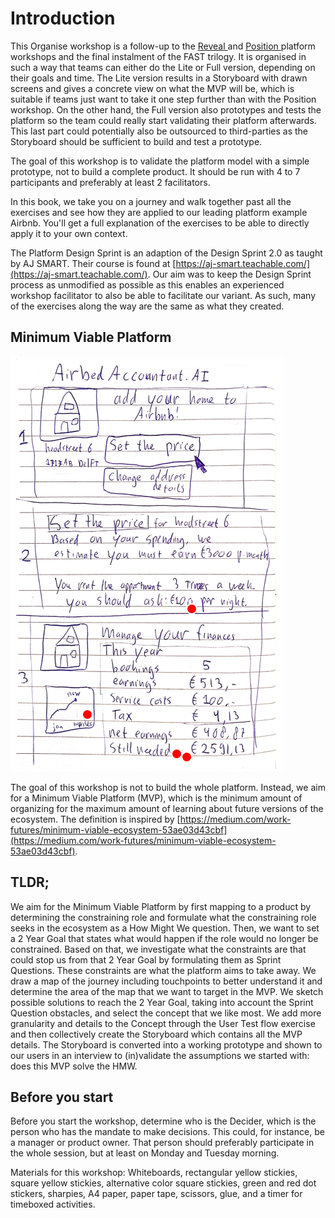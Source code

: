 # Introduction

This Organise workshop is a follow-up to the [Reveal ](https://reveal.futuring-architectures.com/)and [Position ](https://position.futuring-architectures.com/)platform workshops and the final instalment of the FAST trilogy. It is organised in such a way that teams can either do the Lite or Full version, depending on their goals and time. The Lite version results in a Storyboard with drawn screens and gives a concrete view on what the MVP will be, which is suitable if teams just want to take it one step further than with the Position workshop. On the other hand, the Full version also prototypes and tests the platform so the team could really start validating their platform afterwards. This last part could potentially also be outsourced to third-parties as the Storyboard should be sufficient to build and test a prototype. 

The goal of this workshop is to validate the platform model with a simple prototype, not to build a complete product. It should be run with 4 to 7 participants and preferably at least 2 facilitators.

In this book, we take you on a journey and walk together past all the exercises and see how they are applied to our leading platform example Airbnb. You'll get a full explanation of the exercises to be able to directly apply it to your own context.

The Platform Design Sprint is an adaption of the Design Sprint 2.0 as taught by AJ SMART. Their course is found at [https://aj-smart.teachable.com/](https://aj-smart.teachable.com/). Our aim was to keep the Design Sprint process as unmodified as possible as this enables an experienced workshop facilitator to also be able to facilitate our variant. As such, many of the exercises along the way are the same as what they created.

## Minimum Viable Platform

![](../.gitbook/assets/image%20%2835%29.png)

The goal of this workshop is not to build the whole platform. Instead, we aim for a Minimum Viable Platform \(MVP\), which is the minimum amount of organizing for the maximum amount of learning about future versions of the ecosystem. The definition is inspired by [https://medium.com/work-futures/minimum-viable-ecosystem-53ae03d43cbf](https://medium.com/work-futures/minimum-viable-ecosystem-53ae03d43cbf).

## TLDR;

We aim for the Minimum Viable Platform by first mapping to a product by determining the constraining role and formulate what the constraining role seeks in the ecosystem as a How Might We question. Then, we want to set a 2 Year Goal that states what would happen if the role would no longer be constrained. Based on that, we investigate what the constraints are that could stop us from that 2 Year Goal by formulating them as Sprint Questions. These constraints are what the platform aims to take away. We draw a map of the journey including touchpoints to better understand it and determine the area of the map that we want to target in the MVP. We sketch possible solutions to reach the 2 Year Goal, taking into account the Sprint Question obstacles, and select the concept that we like most. We add more granularity and details to the Concept through the User Test flow exercise and then collectively create the Storyboard which contains all the MVP details. The Storyboard is converted into a working prototype and shown to our users in an interview to \(in\)validate the assumptions we started with: does this MVP solve the HMW.

## Before you start

Before you start the workshop, determine who is the Decider,  which is the person who has the mandate to make decisions. This could, for instance, be a manager or product owner. That person should preferably participate in the whole session, but at least on Monday and Tuesday morning. 

Materials for this workshop: Whiteboards, rectangular yellow stickies, square yellow stickies, alternative color square stickies, green and red dot stickers, sharpies, A4 paper, paper tape, scissors, glue, and a timer for timeboxed activities.

## 


